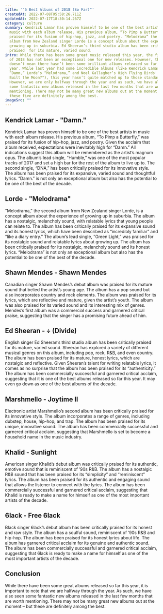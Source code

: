 ```yaml
---
title: '"5 Best Albums of 2018 (So Far)"'
createdAt: 2022-07-08T05:58:26.711Z
updatedAt: 2022-07-17T18:30:14.267Z
category: culture
summary: Kendrick Lamar has proven himself to be one of the best artists in
  music with each album release. His previous album, “To Pimp a Butterfly,” was
  praised for its fusion of hip-hop, jazz, and poetry. “Melodrama” the second
  album from New Zealand singer Lorde is a concept album about the experience of
  growing up in suburbia. Ed Sheeran’s third studio album has been critically
  praised  for its mature, varied sound.
intro: While there has been some great music released this year, the first half
  of 2018 has not been an exceptional one for new releases. However, that
  doesn’t mean there hasn’t been some brilliant albums released so far this
  year. While last year had some incredible albums (like Kendrick Lamar’s
  “Damn,” Lorde’s “Melodrama,” and Noel Gallagher’s High Flying Birds' "Who
  Built the Moon?"), this year hasn’t quite matched up to those standards.
  However, we are only halfway through the year and as such, we have also seen
  some fantastic new albums released in the last few months that are worth
  mentioning. There may not be many great new albums out at the moment – but
  these five are definitely among the best.
imageSrc: ""
---
```


## Kendrick Lamar - "Damn."

Kendrick Lamar has proven himself to be one of the best artists in music with each album release. His previous album, “To Pimp a Butterfly,” was praised for its fusion of hip-hop, jazz, and poetry. Given the acclaim that album received, expectations were inevitably high for “Damn.” All indications suggest this album will be remembered as the artist’s magnum opus. The album’s lead single, “Humble,” was one of the most popular tracks of 2017 and set a high bar for the rest of the album to live up to. The second single, “DNA,” has been critically praised for its innovative style. The album has been praised for its expansive, varied sound and thoughtful lyrics. “Damn.” is not only an exceptional album but also has the potential to be one of the best of the decade.

## Lorde - "Melodrama"

“Melodrama,” the second album from New Zealand singer Lorde, is a concept album about the experience of growing up in suburbia. The album has a nostalgic, melancholy sound, with relatable lyrics that young people can relate to. The album has been critically praised for its expansive sound and its honest lyrics, which have been described as “incredibly familiar” and “like a diary entry.” The album’s lead single, “Green Light,” was praised for its nostalgic sound and relatable lyrics about growing up. The album has been critically praised for its nostalgic, melancholy sound and its honest lyrics. “Melodrama” is not only an exceptional album but also has the potential to be one of the best of the decade.

## Shawn Mendes - Shawn Mendes

Canadian singer Shawn Mendes’s debut album was praised for its mature sound that belied the artist’s young age. The album has a pop sound but also incorporates country and rock elements. The album was praised for its lyrics, which are reflective and mature, given the artist’s youth. The album was also praised for its varied sound and its interesting mix of genres. Mendes’s first album was a commercial success and garnered critical praise, suggesting that the singer has a promising future ahead of him.

## Ed Sheeran - ÷ (Divide)

English singer Ed Sheeran’s third studio album has been critically praised for its mature, varied sound. Sheeran has explored a variety of different musical genres on this album, including pop, rock, R&B, and even country. The album has been praised for its mature, honest lyrics, which are nostalgic and reflective. Given Sheeran’s talent for writing relatable lyrics, it comes as no surprise that the album has been praised for its “authenticity.” The album has been commercially successful and garnered critical acclaim, suggesting that it is one of the best albums released so far this year. It may even go down as one of the best albums of the decade.

## Marshmello - Joytime II

Electronic artist Marshmello’s second album has been critically praised for its innovative style. The album incorporates a range of genres, including dubstep, house, hip-hop, and trap. The album has been praised for its unique, innovative sound. The album has been commercially successful and garnered critical acclaim, suggesting that Marshmello is set to become a household name in the music industry.

## Khalid - Sunlight

American singer Khalid’s debut album was critically praised for its authentic, emotive sound that is reminiscent of ’90s R&B. The album has a nostalgic R&B sound that has been praised for its “simplicity” and “reminiscent” lyrics. The album has been praised for its authentic and engaging sound that allows the listener to connect with the lyrics. The album has been commercially successful and garnered critical acclaim, suggesting that Khalid is ready to make a name for himself as one of the most important artists of the decade.

## 6lack - Free 6lack

Black singer 6lack’s debut album has been critically praised for its honest and raw style. The album has a soulful sound, reminiscent of ’90s R&B and hip-hop. The album has been praised for its honest lyrics about life. The album has garnered critical acclaim for its genuine and authentic sound. The album has been commercially successful and garnered critical acclaim, suggesting that 6lack is ready to make a name for himself as one of the most important artists of the decade.

## Conclusion

While there have been some great albums released so far this year, it is important to note that we are halfway through the year. As such, we have also seen some fantastic new albums released in the last few months that are worth mentioning. There may not be many great new albums out at the moment – but these are definitely among the best.
